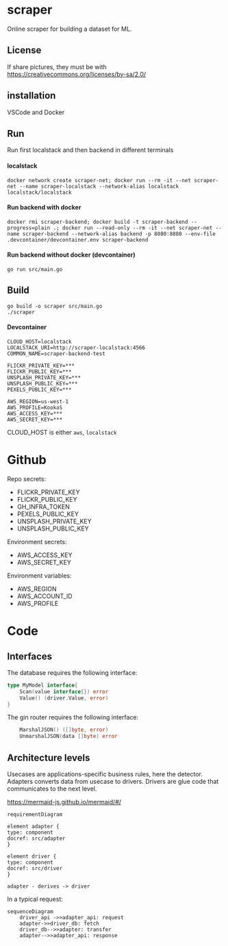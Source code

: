 # scraper

Online scraper for building a dataset for ML.

## License

If share pictures, they must be with https://creativecommons.org/licenses/by-sa/2.0/

## installation

VSCode and Docker

## Run

Run first localstack and then backend in different terminals

#### localstack
```shell
docker network create scraper-net; docker run --rm -it --net scraper-net --name scraper-localstack --network-alias localstack localstack/localstack
```
#### Run backend with docker
```shell
docker rmi scraper-backend; docker build -t scraper-backend --progress=plain .; docker run --read-only --rm -it --net scraper-net --name scraper-backend --network-alias backend -p 8080:8080 --env-file .devcontainer/devcontainer.env scraper-backend
```

#### Run backend without docker (devcontainer)
```shell
go run src/main.go
```

## Build
```shell
go build -o scraper src/main.go
./scraper
```

#### Devcontainer

```
CLOUD_HOST=localstack
LOCALSTACK_URI=http://scraper-localstack:4566
COMMON_NAME=scraper-backend-test

FLICKR_PRIVATE_KEY=***
FLICKR_PUBLIC_KEY=***
UNSPLASH_PRIVATE_KEY=***
UNSPLASH_PUBLIC_KEY=***
PEXELS_PUBLIC_KEY=***

AWS_REGION=us-west-1
AWS_PROFILE=KookaS
AWS_ACCESS_KEY=***
AWS_SECRET_KEY=***
```

CLOUD_HOST is either `aws`, `localstack`

# Github

Repo secrets:
- FLICKR_PRIVATE_KEY
- FLICKR_PUBLIC_KEY
- GH_INFRA_TOKEN
- PEXELS_PUBLIC_KEY
- UNSPLASH_PRIVATE_KEY
- UNSPLASH_PUBLIC_KEY

Environment secrets:
- AWS_ACCESS_KEY
- AWS_SECRET_KEY

Environment variables:
- AWS_REGION
- AWS_ACCOUNT_ID
- AWS_PROFILE

# Code

## Interfaces

The database requires the following interface:

```go
type MyModel interface{
    Scan(value interface{}) error
    Value() (driver.Value, error)
}
```

The gin router requires the following interface:

```go
    MarshalJSON() ([]byte, error) 
    UnmarshalJSON(data []byte) error
```

## Architecture levels

Usecases are applications-specific business rules, here the detector.
Adapters converts data from usecase to drivers.
Drivers are glue code that communicates to the next level.

https://mermaid-js.github.io/mermaid/#/

```mermaid
requirementDiagram

element adapter {
type: component
docref: src/adapter
}

element driver {
type: component
docref: src/driver
}

adapter - derives -> driver
```

In a typical request:

```mermaid
sequenceDiagram
    driver_api ->>adapter_api: request
    adapter->>driver_db: fetch
    driver_db-->>adapter: transfer
    adapter-->>adapter_api: response
```